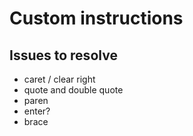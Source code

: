 # Custom instructions

## Issues to resolve
- caret / clear right
- quote and double quote
- paren
- enter?
- brace
